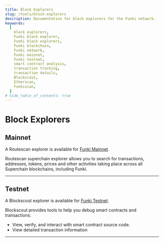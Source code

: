 ```yaml
---
title: Block Explorers
slug: /tools/block-explorers
description: Documentation for block explorers for the Funki network.
keywords:
  [
    block explorers,
    Funki block explorer,
    Funki block explorers,
    Funki blockchain,
    Funki network,
    Funki mainnet,
    Funki testnet,
    smart contract analysis,
    transaction tracking,
    transaction details,
    Blockscout,
    Etherscan,
    Funkiscan,
  ]
# hide_table_of_contents: true
---
```


# Block Explorers

## Mainnet

A Routescan explorer is available for [Funki Mainnet](https://funkiscan.io).

Routescan superchain explorer allows you to search for transactions, addresses, tokens, prices and other activities taking place across all Superchain blockchains, including Funki.

---

## Testnet

A Blockscout explorer is available for [Funki Testnet](https://sepolia-sandbox.funkichain.com).

Blockscout provides tools to help you debug smart contracts and transactions:

- View, verify, and interact with smart contract source code.
- View detailed transaction information

---
